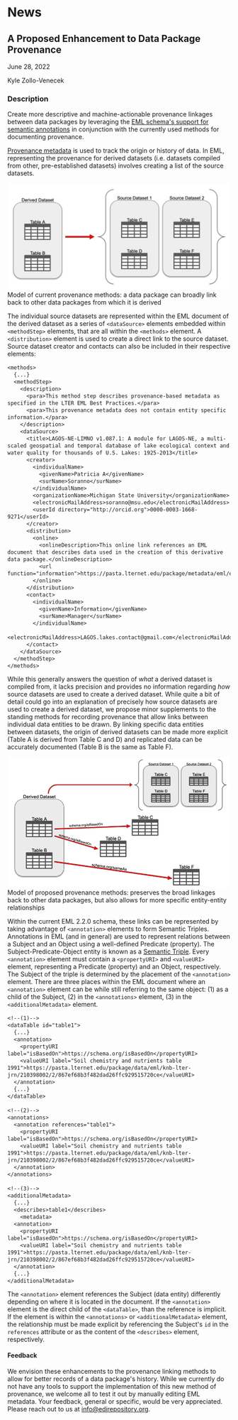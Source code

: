 # News

## A Proposed Enhancement to Data Package Provenance

June 28, 2022

Kyle Zollo-Venecek

### Description

Create more descriptive and machine-actionable provenance linkages between data packages by leveraging the [EML schema's support for semantic annotations](https://eml.ecoinformatics.org/semantic-annotation-primer.html) in conjunction with the currently used methods for documenting provenance.

[Provenance metadata](https://edirepository.org/resources/provenance-metadata) is used to track the origin or history of data. In EML, representing the provenance for derived datasets (i.e. datasets compiled from other, pre-established datasets) involves creating a list of the source datasets.

<img alt="data package pointing to two data packages in brackets" src="/static/images/news/current-provenance.png"/>
<figcaption class="figure-caption">Model of current provenance methods: a data package can broadly link back to other data packages from which it is derived</figcaption>

The individual source datasets are represented within the EML document of the derived dataset as a series of `<dataSource>` elements embedded within `<methodStep>` elements, that are all within the `<methods>` element. A `<distribution>` element is used to create a direct link to the source dataset. Source dataset creator and contacts can also be included in their respective elements:

```
<methods>
  {...}
  <methodStep>
    <description>
      <para>This method step describes provenance-based metadata as specified in the LTER EML Best Practices.</para>
      <para>This provenance metadata does not contain entity specific information.</para>
    </description>
    <dataSource>
      <title>LAGOS-NE-LIMNO v1.087.1: A module for LAGOS-NE, a multi-scaled geospatial and temporal database of lake ecological context and water quality for thousands of U.S. Lakes: 1925-2013</title>
      <creator>
        <individualName>
          <givenName>Patricia A</givenName>
          <surName>Soranno</surName>
        </individualName>
        <organizationName>Michigan State University</organizationName>
        <electronicMailAddress>soranno@msu.edu</electronicMailAddress>
        <userId directory="http://orcid.org">0000-0003-1668-9271</userId>
      </creator>
      <distribution>
        <online>
          <onlineDescription>This online link references an EML document that describes data used in the creation of this derivative data package.</onlineDescription>
          <url function="information">https://pasta.lternet.edu/package/metadata/eml/edi/101/2</url>
        </online>
      </distribution>
      <contact>
        <individualName>
          <givenName>Information</givenName>
          <surName>Manager</surName>
        </individualName>
        <electronicMailAddress>LAGOS.lakes.contact@gmail.com</electronicMailAddress>
      </contact>
    </dataSource>
  </methodStep>
</methods>
```

While this generally answers the question of *what* a derived dataset is compiled from, it lacks precision and provides no information regarding *how* source datasets are used to create a derived dataset. While quite a bit of detail could go into an explanation of precisely how source datasets are used to create a derived dataset, we propose minor supplements to the standing methods for recording provenance that allow links between individual data entities to be drawn. By linking specific data entities between datasets, the origin of derived datasets can be made more explicit (Table A is derived from Table C and D) and replicated data can be accurately documented (Table B is the same as Table F).

<img alt="advanced provenance model" src="/static/images/news/proposed-provenance.png"/>
<figcaption class="figure-caption">Model of proposed provenance methods: preserves the broad linkages back to other data packages, but also allows for more specific entity-entity relationships</figcaption>

Within the current EML 2.2.0 schema, these links can be represented by taking advantage of `<annotation>` elements to form Semantic Triples. Annotations in EML (and in general) are used to represent relations between a Subject and an Object using a well-defined Predicate (property). The Subject-Predicate-Object entity is known as a [Semantic Triple](https://en.wikipedia.org/wiki/Semantic_triple). Every `<annotation>` element must contain a `<propertyURI>` and `<valueURI>` element, representing a Predicate (property) and an Object, respectively. The Subject of the triple is determined by the placement of the `<annotation>` element. There are three places within the EML document where an `<annotation>` element can be while still referring to the same object: (1) as a child of the Subject, (2) in the `<annotations>` element, (3) in the `<additionalMetadata>` element.

```
<!--(1)-->
<dataTable id="table1">
  {...}
  <annotation>
    <propertyURI label="isBasedOn">https://schema.org/isBasedOn</propertyURI>
    <valueURI label="Soil chemistry and nutrients table 1991">https://pasta.lternet.edu/package/data/eml/knb-lter-jrn/210398002/2/867ef68b3f482dad26ffc929515720ce</valueURI>
  </annotation>
  {...}
</dataTable>
  
<!--(2)-->
<annotations>
  <annotation references="table1">
    <propertyURI label="isBasedOn">https://schema.org/isBasedOn</propertyURI>
    <valueURI label="Soil chemistry and nutrients table 1991">https://pasta.lternet.edu/package/data/eml/knb-lter-jrn/210398002/2/867ef68b3f482dad26ffc929515720ce</valueURI>
  </annotation>
</annotations>
  
<!--(3)-->
<additionalMetadata>
  {...}
  <describes>table1</describes>
    <metadata>
  <annotation>
    <propertyURI label="isBasedOn">https://schema.org/isBasedOn</propertyURI>
    <valueURI label="Soil chemistry and nutrients table 1991">https://pasta.lternet.edu/package/data/eml/knb-lter-jrn/210398002/2/867ef68b3f482dad26ffc929515720ce</valueURI>
  </annotation>
  {...}
</additionalMetadata>
```

The `<annotation>` element references the Subject (data entity) differently depending on where it is located in the document. If the `<annotation>` element is the direct child of the `<dataTable>`, than the reference is implicit. If the element is within the `<annotations>` or `<additionalMetadata>` element, the relationship must be made explicit by referencing the Subject's `id` in the `references` attribute or as the content of the `<describes>` element, respectively. 

#### Feedback

We envision these enhancements to the provenance linking methods to allow for better records of a data package's history. While we currently do not have any tools to support the implementation of this new method of provenance, we welcome all to test it out by manually editing EML metadata. Your feedback, general or specific, would be very appreciated. Please reach out to us at info@edirepository.org.